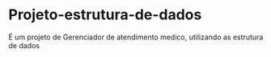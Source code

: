 # Projeto-estrutura-de-dados
É um projeto de Gerenciador de atendimento medico, utilizando as estrutura de dados
